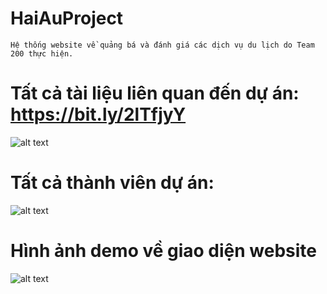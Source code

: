 # HaiAuProject

	Hệ thống website về quảng bá và đánh giá các dịch vụ du lịch do Team 200 thực hiện.

# Tất cả tài liệu liên quan đến dự án: https://bit.ly/2lTfjyY

![alt text](https://raw.githubusercontent.com/Phuocbuiduc/HaiAuProject/develop/Document/Image%20Demo/2019-09-15_152325.png)

# Tất cả thành viên dự án:

![alt text](https://raw.githubusercontent.com/Phuocbuiduc/HaiAuProject/develop/Document/Image%20Demo/2019-09-15_152419.png)

# Hình ảnh demo về giao diện website

![alt text](https://github.com/Phuocbuiduc/HaiAuProject/blob/develop/Document/Image%20Demo/tour.png)

